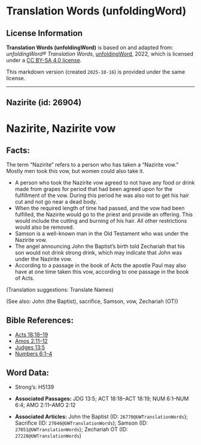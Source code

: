 # Translation Words (unfoldingWord)

## License Information

**Translation Words (unfoldingWord)** is based on and adapted from: _unfoldingWord® Translation Words_, [unfoldingWord](https://unfoldingword.org/utw), 2022, which is licensed under a [CC BY-SA 4.0 license](https://creativecommons.org/licenses/by-sa/4.0/legalcode.en).

This markdown version (created `2025-10-16`) is provided under the same license.



--------------------------------

## Nazirite (id: 26904)

Nazirite, Nazirite vow
======================

Facts:
------

The term “Nazirite” refers to a person who has taken a “Nazirite vow.” Mostly men took this vow, but women could also take it.

* A person who took the Nazirite vow agreed to not have any food or drink made from grapes for period that had been agreed upon for the fulfillment of the vow. During this period he was also not to get his hair cut and not go near a dead body.
* When the required length of time had passed, and the vow had been fulfilled, the Nazirite would go to the priest and provide an offering. This would include the cutting and burning of his hair. All other restrictions would also be removed.
* Samson is a well\-known man in the Old Testament who was under the Nazirite vow.
* The angel announcing John the Baptist’s birth told Zechariah that his son would not drink strong drink, which may indicate that John was under the Nazirite vow.
* According to a passage in the book of Acts the apostle Paul may also have at one time taken this vow, according to one passage in the book of Acts.

(Translation suggestions: Translate Names)

(See also: John (the Baptist), sacrifice, Samson, vow, Zechariah (OT))

Bible References:
-----------------

* [Acts 18:18–19](https://ref.ly/Acts18:18-Acts18:19)
* [Amos 2:11–12](https://ref.ly/Amos2:11-Amos2:12)
* [Judges 13:5](https://ref.ly/Judg13:5)
* [Numbers 6:1–4](https://ref.ly/Num6:1-Num6:4)

Word Data:
----------

* Strong’s: H5139

* **Associated Passages:** JDG 13:5; ACT 18:18–ACT 18:19; NUM 6:1–NUM 6:4; AMO 2:11–AMO 2:12
* **Associated Articles:** John the Baptist (ID: `26770@UWTranslationWords`); Sacrifice (ID: `27046@UWTranslationWords`); Samson (ID: `27051@UWTranslationWords`); Zechariah OT (ID: `27228@UWTranslationWords`)

